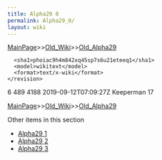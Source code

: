 ```yaml
---
title: Alpha29 0
permalink: Alpha29_0/
layout: wiki
---
```


[MainPage](/keeperrl_wiki/ "wikilink")>>[Old_Wiki](/keeperrl_wiki/Old_Wiki "wikilink")>>[Old_Alpha29](/keeperrl_wiki/Old_Alpha29 "wikilink")

      <sha1>phoiac9h4m842xq45sp7s6u21eteeq1</sha1>
      <model>wikitext</model>
      <format>text/x-wiki</format>
    </revision>
  </page>
  <page>
    <title>File:Archer.png</title>
    <ns>6</ns>
    <id>489</id>
    <revision>
      <id>4188</id>
      <timestamp>2019-09-12T07:09:27Z</timestamp>
      <contributor>
        <username>Keeperman</username>
        <id>17</id>
      </contributor>
      

[MainPage](/keeperrl_wiki/ "wikilink")>>[Old_Wiki](/keeperrl_wiki/Old_Wiki "wikilink")>>[Old_Alpha29](/keeperrl_wiki/Old_Alpha29 "wikilink")

Other items in this section
-    [Alpha29 1](/keeperrl_wiki/Alpha29_1 "wikilink")
-    [Alpha29 2](/keeperrl_wiki/Alpha29_2 "wikilink")
-    [Alpha29 3](/keeperrl_wiki/Alpha29_3 "wikilink")
